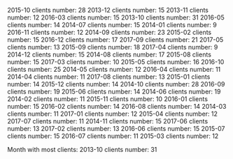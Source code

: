 2015-10  clients number:  28
2013-12  clients number:  15
2013-11  clients number:  12
2016-03  clients number:  15
2013-10  clients number:  31
2016-05  clients number:  14
2014-07  clients number:  15
2014-01  clients number:  9
2016-11  clients number:  12
2014-09  clients number:  23
2015-02  clients number:  15
2016-12  clients number:  17
2017-09  clients number:  21
2017-05  clients number:  13
2015-09  clients number:  18
2017-04  clients number:  9
2014-12  clients number:  15
2014-08  clients number:  17
2015-08  clients number:  15
2017-03  clients number:  10
2015-05  clients number:  16
2016-10  clients number:  25
2014-05  clients number:  12
2016-04  clients number:  11
2014-04  clients number:  11
2017-08  clients number:  13
2015-01  clients number:  14
2015-12  clients number:  14
2014-10  clients number:  28
2016-09  clients number:  19
2015-06  clients number:  14
2014-06  clients number:  19
2014-02  clients number:  11
2015-11  clients number:  10
2016-01  clients number:  15
2016-02  clients number:  14
2016-08  clients number:  14
2014-03  clients number:  11
2017-01  clients number:  12
2015-04  clients number:  12
2017-07  clients number:  11
2014-11  clients number:  15
2017-06  clients number:  13
2017-02  clients number:  13
2016-06  clients number:  15
2015-07  clients number:  15
2016-07  clients number:  11
2015-03  clients number:  12

Month with most clients:  2013-10 clients number:  31
